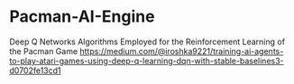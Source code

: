 # Pacman-AI-Engine
Deep Q Networks Algorithms Employed for the Reinforcement Learning of the Pacman Game
https://medium.com/@iroshka9221/training-ai-agents-to-play-atari-games-using-deep-q-learning-dqn-with-stable-baselines3-d0702fe13cd1
